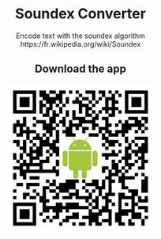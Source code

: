 <h1 align="center">Soundex Converter</h1>

<p align="center">
  Encode text with the soundex algorithm <br>
  https://fr.wikipedia.org/wiki/Soundex
</p>

<h2 align="center">Download the app</h2>
<p align="center">
  <img width="300" src="https://raw.githubusercontent.com/aumanuel/soundex/main/assets/QRCode.png">
  <br>
  <br>
</p>
